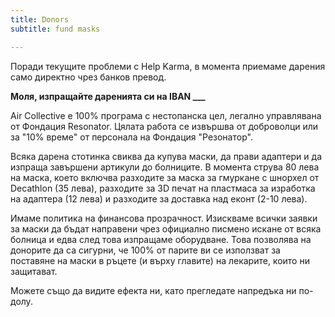 ```yaml
---
title: Donors
subtitle: fund masks

---
```

Поради текущите проблеми с Help Karma, в момента приемаме дарения само директно чрез банков превод. 

**Моля, изпращайте даренията си на IBAN ___**

Air Collective е 100% програма с нестопанска цел, легално управлявана от Фондация Resonator. Цялата работа се извършва от доброволци или за "10% време" от персонала на Фондация "Резонатор". 

Всяка дарена стотинка свиква да купува маски, да прави адаптери и да изпраща завършени артикули до болниците. В момента струва 80 лева на маска, което включва разходите за маска за гмуркане с шнорхел от Decathlon (35 лева), разходите за 3D печат на пластмаса за изработка на адаптера (12 лева) и разходите за доставка над еконт (2-10 лева). 

Имаме политика на финансова прозрачност. Изискваме всички заявки за маски да бъдат направени чрез официално писмено искане от всяка болница и едва след това изпращаме оборудване. Това позволява на донорите да са сигурни, че 100% от парите ви се използват за поставяне на маски в ръцете (и върху главите) на лекарите, които ни защитават. 

Можете също да видите ефекта ни, като прегледате напредъка ни по-долу.